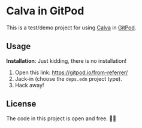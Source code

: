 # Calva in GitPod

This is a test/demo project for using [Calva](https://github.com/BetterThanTomorrow/calva) in [GitPod](https://gitpod.io).

## Usage

**Installation**: Just kidding, there is no installation!

1. Open this link: https://gitpod.io/from-referrer/
1. Jack-in (choose the `deps.edn` project type).
1. Hack away!

## License

The code in this project is open and free. 🍺🗽

